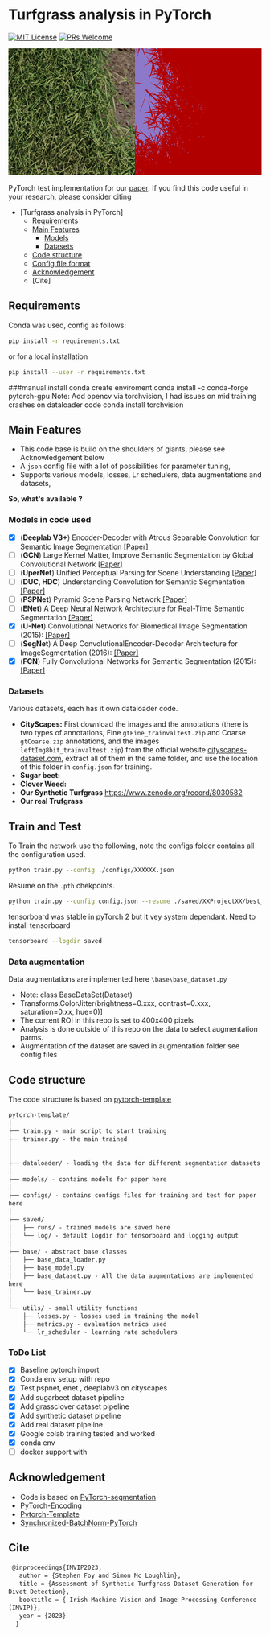 # Turfgrass analysis in PyTorch
[![MIT License](https://img.shields.io/badge/license-MIT-green.svg)](https://opensource.org/licenses/MIT) [![PRs Welcome](https://img.shields.io/badge/PRs-welcome-brightgreen.svg?style=flat-square)](http://makeapullrequest.com)


<img src="./sample_images/front.png" name="RGB">

PyTorch test implementation for our [paper](https://arxiv.org/).  If you find this code useful in your research, please consider citing

<!-- TOC -->

- [Turfgrass analysis in PyTorch]
  - [Requirements](#requirements)
  - [Main Features](#main-features)
    - [Models](#models)
    - [Datasets](#datasets)
  - [Code structure](#code-structure)
  - [Config file format](#config-file-format)
  - [Acknowledgement](#acknowledgement)
  - [Cite]

<!-- /TOC -->



## Requirements
Conda was used, config as follows:

```bash
pip install -r requirements.txt
```

or for a local installation

```bash
pip install --user -r requirements.txt
```
###manual install 
conda create enviroment
conda install -c conda-forge pytorch-gpu
Note: Add opencv via torchvision, I had issues on mid training crashes on dataloader code
conda install torchvision

## Main Features

- This code base is build on the shoulders of giants, please see  Acknowledgement below
- A `json` config file with a lot of possibilities for parameter tuning,
- Supports various models, losses, Lr schedulers, data augmentations and datasets,

**So, what's available ?**

### Models in code used
- [x] (**Deeplab V3+**) Encoder-Decoder with Atrous Separable Convolution for Semantic Image Segmentation [[Paper]](https://arxiv.org/abs/1802.02611) 
- [ ] (**GCN**) Large Kernel Matter, Improve Semantic Segmentation by Global Convolutional Network [[Paper]](https://arxiv.org/abs/1703.02719)
- [ ] (**UperNet**) Unified Perceptual Parsing for Scene Understanding [[Paper]](https://arxiv.org/abs/1807.10221)
- [ ] (**DUC, HDC**) Understanding Convolution for Semantic Segmentation [[Paper]](https://arxiv.org/abs/1702.08502) 
- [ ] (**PSPNet**) Pyramid Scene Parsing Network [[Paper]](http://jiaya.me/papers/PSPNet_cvpr17.pdf) 
- [ ] (**ENet**) A Deep Neural Network Architecture for Real-Time Semantic Segmentation [[Paper]](https://arxiv.org/abs/1606.02147)
- [x] (**U-Net**) Convolutional Networks for Biomedical Image Segmentation (2015): [[Paper]](https://arxiv.org/abs/1505.04597)
- [ ] (**SegNet**) A Deep ConvolutionalEncoder-Decoder Architecture for ImageSegmentation (2016): [[Paper]](https://arxiv.org/pdf/1511.00561)
- [x] (**FCN**) Fully Convolutional Networks for Semantic Segmentation (2015): [[Paper]](https://people.eecs.berkeley.edu/~jonlong/long_shelhamer_fcn.pdf) 

### Datasets
Various datasets, each has it own dataloader code.

- **CityScapes:** First download the images and the annotations (there is two types of annotations, Fine `gtFine_trainvaltest.zip` and Coarse `gtCoarse.zip` annotations, and the images `leftImg8bit_trainvaltest.zip`) from the official website [cityscapes-dataset.com](https://www.cityscapes-dataset.com/downloads/), extract all of them in the same folder, and use the location of this folder in `config.json` for training.
- **Sugar beet:**
- **Clover Weed:**
- **Our Synthetic Turfgrass** https://www.zenodo.org/record/8030582
- **Our real Trufgrass**

## Train and Test
To Train the network use the following, note the configs folder contains all the configuration used.


```bash
python train.py --config ./configs/XXXXXX.json 
```

Resume on the `.pth` chekpoints.

```bash
python train.py --config config.json --resume ./saved/XXProjectXX/best_model.pth --eval true
```

tensorboard was stable in pyTorch 2 but it vey system dependant. 
Need to install tensorboard

```bash
tensorboard --logdir saved
```

### Data augmentation
Data augmentations are implemented here `\base\base_dataset.py`
- Note: class BaseDataSet(Dataset)
- Transforms.ColorJitter(brightness=0.xxx, contrast=0.xxx, saturation=0.xx, hue=0)]
- The current ROI in this repo is set to 400x400 pixels 
- Analysis is done outside of this repo on the data to select augmentation parms.
- Augmentation of the dataset are saved in augmentation folder see config files


## Code structure
The code structure is based on [pytorch-template](https://github.com/victoresque/pytorch-template/blob/master/README.md)

  ```
  pytorch-template/
  │
  ├── train.py - main script to start training
  ├── trainer.py - the main trained
  │
  │
  ├── dataloader/ - loading the data for different segmentation datasets
  │
  ├── models/ - contains models for paper here
  │
  ├── configs/ - contains configs files for training and test for paper here
  │
  ├── saved/
  │   ├── runs/ - trained models are saved here
  │   └── log/ - default logdir for tensorboard and logging output
  │
  ├── base/ - abstract base classes
  │   ├── base_data_loader.py
  │   ├── base_model.py
  │   ├── base_dataset.py - All the data augmentations are implemented here
  │   └── base_trainer.py
  │  
  └── utils/ - small utility functions
      ├── losses.py - losses used in training the model
      ├── metrics.py - evaluation metrics used
      └── lr_scheduler - learning rate schedulers 
  ```
### ToDo List
- [x] Baseline pytorch import
- [x] Conda env setup with repo
- [x] Test pspnet, enet , deeplabv3 on cityscapes 
- [x] Add sugarbeet dataset pipeline
- [x] Add grassclover dataset pipeline 
- [x] Add synthetic dataset pipeline
- [x] Add real dataset pipeline
- [x] Google colab training tested and worked
- [x] conda env
- [ ] docker support with 

## Acknowledgement
- Code is based on [PyTorch-segmentation](https://github.com/yassouali/pytorch-segmentation)
- [PyTorch-Encoding](https://github.com/zhanghang1989/PyTorch-Encoding)
- [Pytorch-Template](https://github.com/victoresque/pytorch-template/blob/master/README.m)
- [Synchronized-BatchNorm-PyTorch](https://github.com/vacancy/Synchronized-BatchNorm-PyTorch)

## Cite
```
 @inproceedings{IMVIP2023,
   author = {Stephen Foy and Simon Mc Loughlin},
   title = {Assessment of Synthetic Turfgrass Dataset Generation for Divot Detection},
   booktitle = { Irish Machine Vision and Image Processing Conference (IMVIP)},
   year = {2023}
  }
```


